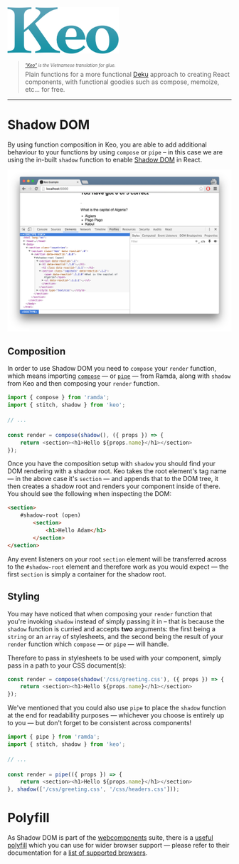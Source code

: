 <img src="../media/logo.png" alt="Keo" width="250" />

> <sub><sup>*["Keo"](https://vi.wikipedia.org/wiki/Keo) is the Vietnamese translation for glue.*</sup></sub><br />
> Plain functions for a more functional [Deku](https://github.com/dekujs/deku) approach to creating React components, with functional goodies such as compose, memoize, etc... for free.

---

# Shadow DOM

By using function composition in Keo, you are able to add additional behaviour to your functions by using `compose` or `pipe` &ndash; in this case we are using the in-built `shadow` function to enable [Shadow DOM](https://developer.mozilla.org/en-US/docs/Web/Web_Components/Shadow_DOM) in React.

![Shadow DOM](../media/shadow-dom.png)

## Composition

In order to use Shadow DOM you need to `compose` your `render` function, which means importing [`compose`](http://ramdajs.com/0.19.1/docs/#compose) &mdash; or [`pipe`](http://ramdajs.com/0.19.1/docs/#pipe) &mdash; from Ramda, along with `shadow` from Keo and then composing your `render` function.

```javascript
import { compose } from 'ramda';
import { stitch, shadow } from 'keo';

// ...

const render = compose(shadow(), ({ props }) => {
    return <section><h1>Hello ${props.name}</h1></section>
});
```

Once you have the composition setup with `shadow` you should find your DOM rendering with a shadow root. Keo takes the root element's tag name &mdash; in the above case it's `section` &mdash; and appends that to the DOM tree, it then creates a shadow root and renders your component inside of there. You should see the following when inspecting the DOM:

```html
<section>
    #shadow-root (open)
        <section>
            <h1>Hello Adam</h1>
        </section>
</section>
```

Any event listeners on your root `section` element will be transferred across to the `#shadow-root` element and therefore work as you would expect &mdash; the first `section` is simply a container for the shadow root.

## Styling

You may have noticed that when composing your `render` function that you're invoking `shadow` instead of simply passing it in &ndash; that is because the `shadow` function is curried and accepts **two** arguments: the first being a `string` or an `array` of stylesheets, and the second being the result of your `render` function which `compose` &mdash; or `pipe` &mdash; will handle.

Therefore to pass in stylesheets to be used with your component, simply pass in a path to your CSS document(s):

```javascript
const render = compose(shadow('/css/greeting.css'), ({ props }) => {
    return <section><h1>Hello ${props.name}</h1></section>
});
```

We've mentioned that you could also use `pipe` to place the `shadow` function at the end for readability purposes &mdash; whichever you choose is entirely up to you &mdash; but don't forget to be consistent across components!

```javascript
import { pipe } from 'ramda';
import { stitch, shadow } from 'keo';

// ...

const render = pipe(({ props }) => {
    return <section><h1>Hello ${props.name}</h1></section>
}, shadow(['/css/greeting.css', '/css/headers.css']));
```

# Polyfill

As Shadow DOM is part of the [webcomponents](https://developer.mozilla.org/en-US/docs/Web/Web_Components) suite, there is a [useful polyfill](https://github.com/webcomponents/webcomponentsjs) which you can use for wider browser support &mdash; please refer to their documentation for a [list of supported browsers](https://github.com/webcomponents/webcomponentsjs#browser-support).